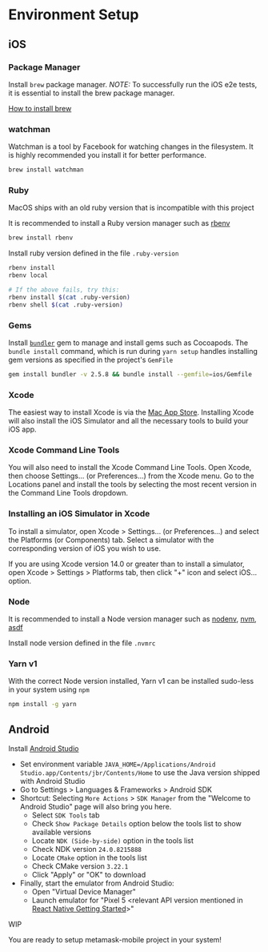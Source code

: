 # Environment Setup

## iOS

### Package Manager

Install `brew` package manager.
_NOTE:_ To successfully run the iOS e2e tests, it is essential to install the brew package manager.

[How to install brew](https://brew.sh/#install)

### watchman

Watchman is a tool by Facebook for watching changes in the filesystem. It is highly recommended you install it for better performance.

```bash
brew install watchman
```

### Ruby

MacOS ships with an old ruby version that is incompatible with this project

It is recommended to install a Ruby version manager such as [rbenv](https://github.com/rbenv/rbenv?tab=readme-ov-file#installation)

```bash
brew install rbenv
```

Install ruby version defined in the file `.ruby-version`

```bash
rbenv install
rbenv local

# If the above fails, try this:
rbenv install $(cat .ruby-version)
rbenv shell $(cat .ruby-version)
```

### Gems

Install [`bundler`](https://bundler.io/) gem to manage and install gems such as Cocoapods. The `bundle install` command, which is run during `yarn setup` handles installing gem versions as specified in the project's `GemFile`

```bash
gem install bundler -v 2.5.8 && bundle install --gemfile=ios/Gemfile
```

### Xcode

The easiest way to install Xcode is via the [Mac App Store](https://itunes.apple.com/us/app/xcode/id497799835?mt=12). Installing Xcode will also install the iOS Simulator and all the necessary tools to build your iOS app.

### Xcode Command Line Tools

You will also need to install the Xcode Command Line Tools. Open Xcode, then choose Settings... (or Preferences...) from the Xcode menu. Go to the Locations panel and install the tools by selecting the most recent version in the Command Line Tools dropdown.

### Installing an iOS Simulator in Xcode

To install a simulator, open Xcode > Settings... (or Preferences...) and select the Platforms (or Components) tab. Select a simulator with the corresponding version of iOS you wish to use.

If you are using Xcode version 14.0 or greater than to install a simulator, open Xcode > Settings > Platforms tab, then click "+" icon and select iOS… option.

### Node

It is recommended to install a Node version manager such as [nodenv](https://github.com/nodenv/nodenv?tab=readme-ov-file#installation), [nvm](https://github.com/nvm-sh/nvm?tab=readme-ov-file#installing-and-updating), [asdf](https://asdf-vm.com/guide/getting-started.html#_3-install-asdf)

Install node version defined in the file `.nvmrc`

### Yarn v1

With the correct Node version installed, Yarn v1 can be installed sudo-less in your system using `npm`

```bash
npm install -g yarn
```

## Android

Install [Android Studio](https://developer.android.com/studio)

- Set environment variable `JAVA_HOME=/Applications/Android Studio.app/Contents/jbr/Contents/Home` to use the Java version shipped with Android Studio
- Go to Settings > Languages & Frameworks > Android SDK
- Shortcut: Selecting `More Actions` > `SDK Manager` from the "Welcome to Android Studio" page will also bring you here.
  - Select `SDK Tools` tab
  - Check `Show Package Details` option below the tools list to show available versions
  - Locate `NDK (Side-by-side)` option in the tools list
  - Check NDK version `24.0.8215888`
  - Locate `CMake` option in the tools list
  - Check CMake version `3.22.1`
  - Click "Apply" or "OK" to download
- Finally, start the emulator from Android Studio:
  - Open "Virtual Device Manager"
  - Launch emulator for "Pixel 5 <relevant API version mentioned in [React Native Getting Started](https://reactnative.dev/docs/environment-setup#installing-dependencies)>"

WIP

You are ready to setup metamask-mobile project in your system!
